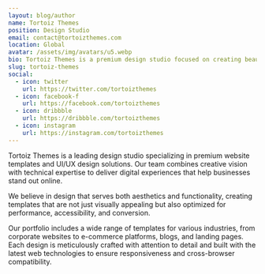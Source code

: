 ```yaml
---
layout: blog/author
name: Tortoiz Themes
position: Design Studio
email: contact@tortoizthemes.com
location: Global
avatar: /assets/img/avatars/u5.webp
bio: Tortoiz Themes is a premium design studio focused on creating beautiful, functional and modern website templates for businesses of all sizes.
slug: tortoiz-themes
social:
  - icon: twitter
    url: https://twitter.com/tortoizthemes
  - icon: facebook-f
    url: https://facebook.com/tortoizthemes
  - icon: dribbble
    url: https://dribbble.com/tortoizthemes
  - icon: instagram
    url: https://instagram.com/tortoizthemes
---
```


Tortoiz Themes is a leading design studio specializing in premium website templates and UI/UX design solutions. Our team combines creative vision with technical expertise to deliver digital experiences that help businesses stand out online.

We believe in design that serves both aesthetics and functionality, creating templates that are not just visually appealing but also optimized for performance, accessibility, and conversion.

Our portfolio includes a wide range of templates for various industries, from corporate websites to e-commerce platforms, blogs, and landing pages. Each design is meticulously crafted with attention to detail and built with the latest web technologies to ensure responsiveness and cross-browser compatibility.
